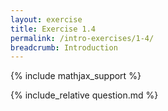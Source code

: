 ```yaml
---
layout: exercise
title: Exercise 1.4
permalink: /intro-exercises/1-4/
breadcrumb: Introduction
---
```


{% include mathjax_support %}

<div><i class="arrow-up loader" data-chapter="intro-exercises" data-exercise="ex_4" data-rating="0"></i></div>
{% include_relative question.md %}
